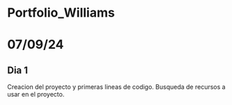 # Portfolio_Williams

# 07/09/24
## Dia 1
Creacion del proyecto y primeras lineas de codigo.
Busqueda de recursos a usar en el proyecto.
